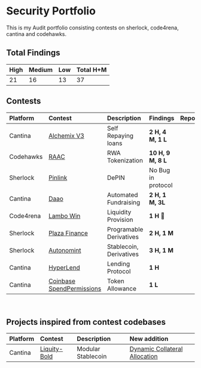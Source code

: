# Security Portfolio
This is my Audit portfolio consisting contests on sherlock, code4rena, cantina and codehawks.

## Total Findings
|High|Medium|Low|Total H+M|
|:---|:-----|:--|:----|
|21|16|13|37|

## Contests
Platform|Contest|Description|Findings|Report|
|:------|:------|:----------|:-------|------|
|Cantina|[Alchemix V3](https://cantina.xyz/competitions/e68909e6-3491-4a94-a707-ecf0c89cf72a)|Self Repaying loans| **2 H, 4 M, 1 L** |
|Codehawks|[RAAC](https://codehawks.cyfrin.io/c/2025-02-raac)|RWA Tokenization| **10 H, 9 M, 8 L** |
|Sherlock|[Pinlink](https://audits.sherlock.xyz/contests/852)|DePIN| No Bug in protocol |
|Cantina|[Daao](https://cantina.xyz/competitions/bd43bdd1-bc7f-473b-96c0-d35d37f3db33/leaderboard)|Automated Fundraising|**2 H, 1 M, 3L**|
|Code4rena|[Lambo Win](https://code4rena.com/audits/2024-12-lambowin)|Liquidity Provision|**1 H**    **🥉** |
|Sherlock|[Plaza Finance](https://audits.sherlock.xyz/contests/682/leaderboard)|Programable Derivatives|**2 H, 1 M**|
|Sherlock|[Autonomint](https://audits.sherlock.xyz/contests/569/leaderboard)|Stablecoin, Derivatives|**3 H, 1 M**|
|Cantina|[HyperLend](https://cantina.xyz/competitions/cd180bb3-5d7d-46ed-8b99-d905e54a9d0b/leaderboard)|Lending Protocol|**1 H**|
|Cantina|[Coinbase SpendPermissions]()|Token Allowance|**1 L**|

<br>

## Projects inspired from contest codebases
Platform|Contest|Description|New addition|
|:------|:------|:----------|:-------|
|Cantina|[Liquity-Bold](https://cantina.xyz/competitions/d86632df-ab33-4448-8198-64955eae6712)|Modular Stablecoin|[Dynamic Collateral Allocation](https://github.com/orangesantra/bold-dynamicCollateralAllocation/blob/main/contracts/src/DynamicCollateralAllocation/README.md)|
